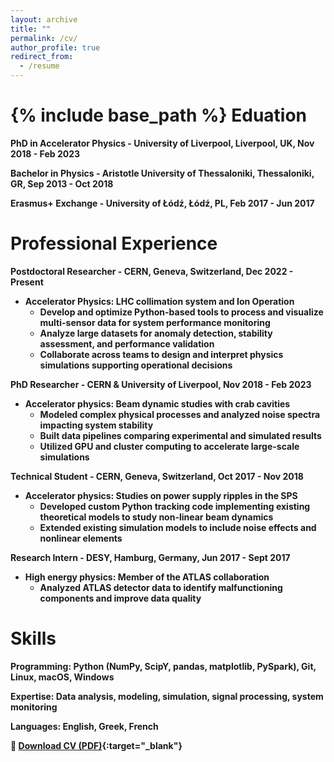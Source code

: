 ```yaml
---
layout: archive
title: ""
permalink: /cv/
author_profile: true
redirect_from:
  - /resume
---
```


{% include base_path %}
Eduation
======
<b>PhD in Accelerator Physics<b> - University of Liverpool, Liverpool, UK, Nov 2018 - Feb 2023

<b>Bachelor in Physics<b> - Aristotle University of Thessaloniki, Thessaloniki, GR, Sep 2013 - Oct 2018

<b>Erasmus+ Exchange<b> -  University of Łódź, Łódź, PL, Feb 2017 - Jun 2017

Professional Experience
======
<b>Postdoctoral Researcher - CERN, Geneva, Switzerland, Dec 2022 - Present</b>
* Accelerator Physics: LHC collimation system and Ion Operation 
  * Develop and optimize Python-based tools to process and visualize multi-sensor data for system performance monitoring
  * Analyze large datasets for anomaly detection, stability assessment, and performance validation
  * Collaborate across teams to design and interpret physics simulations supporting operational decisions

   
<b>PhD Researcher - CERN & University of Liverpool, Nov 2018 - Feb 2023</b>
* Accelerator physics: Beam dynamic studies with crab cavities  
  * Modeled complex physical processes and analyzed noise spectra impacting system stability
  * Built data pipelines comparing experimental and simulated results
  * Utilized GPU and cluster computing to accelerate large-scale simulations
   

<b>Technical Student - CERN, Geneva, Switzerland, Oct 2017 - Nov 2018</b>
* Accelerator physics: Studies on power supply ripples in the SPS   
  * Developed custom Python tracking code implementing existing theoretical models to study non-linear beam dynamics 
  * Extended existing simulation models to include noise effects and nonlinear elements

   
<b>Research Intern - DESY, Hamburg, Germany, Jun 2017 - Sept 2017</b>
* High energy physics: Member of the ATLAS collaboration
  * Analyzed ATLAS detector data to identify malfunctioning components and improve data quality
   


Skills
======
<b>Programming:</b>  Python (NumPy, ScipY, pandas, matplotlib, PySpark), Git, Linux, macOS, Windows

<b>Expertise:</b> Data analysis, modeling, simulation, signal processing, system monitoring

<b>Languages:</b> English, Greek, French





🔗 [Download CV (PDF)](https://natriant.github.io/assets/files/Natalia_Triantafyllou_CV.pdf){:target="_blank"}





